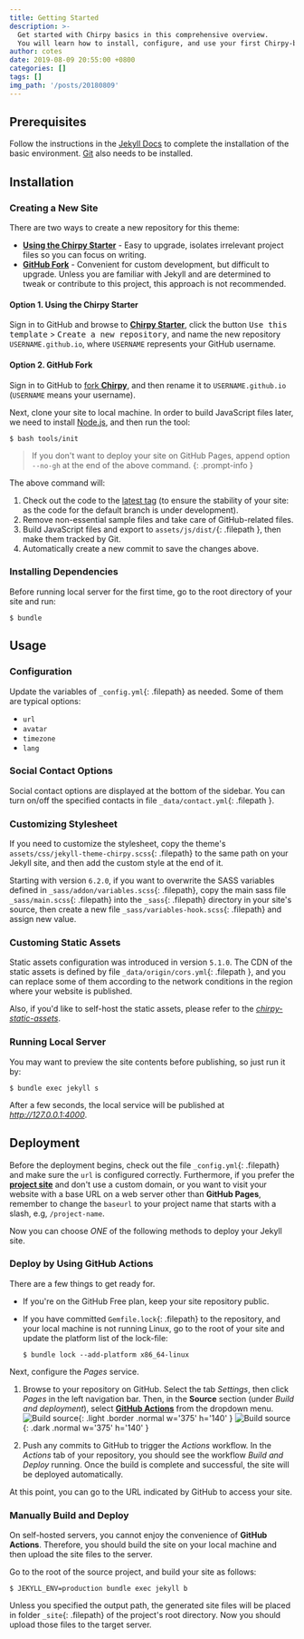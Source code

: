 ```yaml
---
title: Getting Started
description: >-
  Get started with Chirpy basics in this comprehensive overview.
  You will learn how to install, configure, and use your first Chirpy-based website, as well as deploy it to a web server.
author: cotes
date: 2019-08-09 20:55:00 +0800
categories: []
tags: []
img_path: '/posts/20180809'
---
```


## Prerequisites

Follow the instructions in the [Jekyll Docs](https://jekyllrb.com/docs/installation/) to complete the installation of the basic environment. [Git](https://git-scm.com/) also needs to be installed.

## Installation

### Creating a New Site

There are two ways to create a new repository for this theme:

- [**Using the Chirpy Starter**](#option-1-using-the-chirpy-starter) - Easy to upgrade, isolates irrelevant project files so you can focus on writing.
- [**GitHub Fork**](#option-2-github-fork) - Convenient for custom development, but difficult to upgrade. Unless you are familiar with Jekyll and are determined to tweak or contribute to this project, this approach is not recommended.

#### Option 1. Using the Chirpy Starter

Sign in to GitHub and browse to [**Chirpy Starter**][starter], click the button <kbd>Use this template</kbd> > <kbd>Create a new repository</kbd>, and name the new repository `USERNAME.github.io`, where `USERNAME` represents your GitHub username.

#### Option 2. GitHub Fork

Sign in to GitHub to [fork **Chirpy**](https://github.com/cotes2020/jekyll-theme-chirpy/fork), and then rename it to `USERNAME.github.io` (`USERNAME` means your username).

Next, clone your site to local machine. In order to build JavaScript files later, we need to install [Node.js][nodejs], and then run the tool:

```console
$ bash tools/init
```

> If you don't want to deploy your site on GitHub Pages, append option `--no-gh` at the end of the above command.
{: .prompt-info }

The above command will:

1. Check out the code to the [latest tag][latest-tag] (to ensure the stability of your site: as the code for the default branch is under development).
2. Remove non-essential sample files and take care of GitHub-related files.
3. Build JavaScript files and export to `assets/js/dist/`{: .filepath }, then make them tracked by Git.
4. Automatically create a new commit to save the changes above.

### Installing Dependencies

Before running local server for the first time, go to the root directory of your site and run:

```console
$ bundle
```

## Usage

### Configuration

Update the variables of `_config.yml`{: .filepath} as needed. Some of them are typical options:

- `url`
- `avatar`
- `timezone`
- `lang`

### Social Contact Options

Social contact options are displayed at the bottom of the sidebar. You can turn on/off the specified contacts in file `_data/contact.yml`{: .filepath }.

### Customizing Stylesheet

If you need to customize the stylesheet, copy the theme's `assets/css/jekyll-theme-chirpy.scss`{: .filepath} to the same path on your Jekyll site, and then add the custom style at the end of it.

Starting with version `6.2.0`, if you want to overwrite the SASS variables defined in `_sass/addon/variables.scss`{: .filepath}, copy the main sass file `_sass/main.scss`{: .filepath} into the `_sass`{: .filepath} directory in your site's source, then create a new file `_sass/variables-hook.scss`{: .filepath} and assign new value.

### Customing Static Assets

Static assets configuration was introduced in version `5.1.0`. The CDN of the static assets is defined by file `_data/origin/cors.yml`{: .filepath }, and you can replace some of them according to the network conditions in the region where your website is published.

Also, if you'd like to self-host the static assets, please refer to the [_chirpy-static-assets_](https://github.com/cotes2020/chirpy-static-assets#readme).

### Running Local Server

You may want to preview the site contents before publishing, so just run it by:

```console
$ bundle exec jekyll s
```

After a few seconds, the local service will be published at _<http://127.0.0.1:4000>_.

## Deployment

Before the deployment begins, check out the file `_config.yml`{: .filepath} and make sure the `url` is configured correctly. Furthermore, if you prefer the [**project site**](https://help.github.com/en/github/working-with-github-pages/about-github-pages#types-of-github-pages-sites) and don't use a custom domain, or you want to visit your website with a base URL on a web server other than **GitHub Pages**, remember to change the `baseurl` to your project name that starts with a slash, e.g, `/project-name`.

Now you can choose _ONE_ of the following methods to deploy your Jekyll site.

### Deploy by Using GitHub Actions

There are a few things to get ready for.

- If you're on the GitHub Free plan, keep your site repository public.
- If you have committed `Gemfile.lock`{: .filepath} to the repository, and your local machine is not running Linux, go to the root of your site and update the platform list of the lock-file:

  ```console
  $ bundle lock --add-platform x86_64-linux
  ```

Next, configure the _Pages_ service.

1. Browse to your repository on GitHub. Select the tab _Settings_, then click _Pages_ in the left navigation bar. Then, in the **Source** section (under _Build and deployment_), select [**GitHub Actions**][pages-workflow-src] from the dropdown menu.  
![Build source](pages-source-light.png){: .light .border .normal w='375' h='140' }
![Build source](pages-source-dark.png){: .dark .normal w='375' h='140' }

2. Push any commits to GitHub to trigger the _Actions_ workflow. In the _Actions_ tab of your repository, you should see the workflow _Build and Deploy_ running. Once the build is complete and successful, the site will be deployed automatically.

At this point, you can go to the URL indicated by GitHub to access your site.

### Manually Build and Deploy

On self-hosted servers, you cannot enjoy the convenience of **GitHub Actions**. Therefore, you should build the site on your local machine and then upload the site files to the server.

Go to the root of the source project, and build your site as follows:

```console
$ JEKYLL_ENV=production bundle exec jekyll b
```

Unless you specified the output path, the generated site files will be placed in folder `_site`{: .filepath} of the project's root directory. Now you should upload those files to the target server.

[nodejs]: https://nodejs.org/
[starter]: https://github.com/cotes2020/chirpy-starter
[pages-workflow-src]: https://docs.github.com/en/pages/getting-started-with-github-pages/configuring-a-publishing-source-for-your-github-pages-site#publishing-with-a-custom-github-actions-workflow
[latest-tag]: https://github.com/cotes2020/jekyll-theme-chirpy/tags
